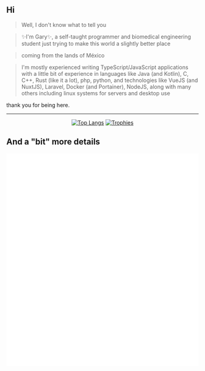 ## Hi

> Well, I don't know what to tell you

> ✨I'm Gary✨, a self-taught programmer and biomedical engineering student just trying to make this world a slightly better place

> coming from the lands of México

> I'm mostly experienced writing TypeScript/JavaScript applications with a little bit of experience in languages like Java (and Kotlin), C, C++, Rust (like it a lot), php, python, and technologies like VueJS (and NuxtJS), Laravel, Docker (and Portainer), NodeJS, along with many others including linux systems for servers and desktop use

thank you for being here.

---

<div align="center">
<!-- <img height="180em" src="https://github-readme-stats.vercel.app/api?username=GaryCraft&show_icons=true&hide_border=true&count_private=true&include_all_commits=true&bg_color=45,8233ff,71e6ba&title_color=fff&text_color=fff&" />-->

<!-- [![Gary's GitHub stats](https://github-readme-stats.vercel.app/api?username=garycraft&show_icons=true&theme=nightowl)](https://github.com/anuraghazra/github-readme-stats) -->

[![Top Langs](https://github-readme-stats.vercel.app/api/top-langs/?username=garycraft&theme=nightowl&layout=donut&langs_count=6)](https://github.com/anuraghazra/github-readme-stats)
[![Trophies](https://github-profile-trophy.vercel.app/?username=garycraft&theme=onedark&column=6&row=1)](https://github.com/ryo-ma/github-profile-trophy)

</div>



## And a "bit" more details
![GitHub Metrics](./github-metrics.svg)
